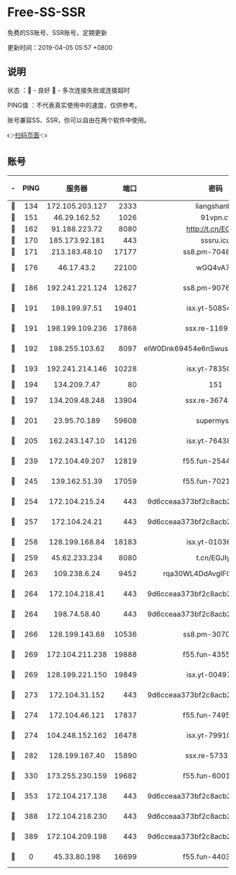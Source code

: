 # Free-SS-SSR

免费的SS账号、SSR账号，定期更新

更新时间：2019-04-05 05:57 +0800

## 说明

状态     ：🙂 - 良好 🙁 - 多次连接失败或连接超时

PING值   ：不代表真实使用中的速度，仅供参考。

账号兼容SS、SSR，你可以自由在两个软件中使用。

👉[扫码页面](https://liesauer.github.io/Free-SS-SSR/)👈

## 账号

|-|PING|服务器|端口|密码|加密方式|区域|
|:----:|:----:|:-----:|-----:|:----:|:----:|:----:|
|🙂|134|172.105.203.127|2333|liangshanbo|chacha20|JP|
|🙂|151|46.29.162.52|1026|91vpn.cf|rc4-md5|RU|
|🙂|162|91.188.223.72|8080|http://t.cn/EGJIyrl|rc4-md5|RU|
|🙂|170|185.173.92.181|443|sssru.icu|rc4-md5|RU|
|🙂|171|213.183.48.10|17177|ss8.pm-70485550|rc4-md5|RU|
|🙂|176|46.17.43.2|22100|wGQ4vA7D|aes-256-gcm|RU|
|🙂|186|192.241.221.124|12627|ss8.pm-90761308|aes-256-cfb|US|
|🙂|191|198.199.97.51|19401|isx.yt-50854256|aes-256-cfb|US|
|🙂|191|198.199.109.236|17868|ssx.re-11691395|aes-256-cfb|US|
|🙂|192|198.255.103.62|8097|eIW0Dnk69454e6nSwuspv9DmS201tQ0D|aes-256-cfb|US|
|🙂|193|192.241.214.146|10228|isx.yt-78350737|aes-256-cfb|US|
|🙂|194|134.209.7.47|80|151|chacha20|US|
|🙂|197|134.209.48.248|13904|ssx.re-36743043|aes-256-cfb|US|
|🙂|201|23.95.70.189|59608|supermyssr|chacha20-ietf|US|
|🙂|205|162.243.147.10|14126|isx.yt-76438840|aes-256-cfb|US|
|🙂|239|172.104.49.207|12819|f55.fun-25442615|aes-256-cfb|SG|
|🙂|245|139.162.51.39|17059|f55.fun-70212251|aes-256-cfb|SG|
|🙂|254|172.104.215.24|443|9d6cceaa373bf2c8acb22e60b6a58be6|aes-256-cfb|US|
|🙂|257|172.104.24.21|443|9d6cceaa373bf2c8acb22e60b6a58be6|aes-256-cfb|US|
|🙂|258|128.199.168.84|18183|isx.yt-01036381|aes-256-cfb|SG|
|🙂|259|45.62.233.234|8080|t.cn/EGJIyrl|rc4-md5|CA|
|🙂|263|109.238.6.24|9452|rqa30WL4DdAvgIFG6Fs3znzTa|aes-256-cfb|FR|
|🙂|264|172.104.218.41|443|9d6cceaa373bf2c8acb22e60b6a58be6|aes-256-cfb|US|
|🙂|264|198.74.58.40|443|9d6cceaa373bf2c8acb22e60b6a58be6|aes-256-cfb|US|
|🙂|266|128.199.143.68|10536|ss8.pm-30707550|aes-256-cfb|SG|
|🙂|269|172.104.211.238|19888|f55.fun-43554596|aes-256-cfb|US|
|🙂|269|128.199.221.150|19849|isx.yt-00497856|aes-256-cfb|SG|
|🙂|273|172.104.31.152|443|9d6cceaa373bf2c8acb22e60b6a58be6|aes-256-cfb|US|
|🙂|274|172.104.46.121|17837|f55.fun-74959561|aes-256-cfb|SG|
|🙂|274|104.248.152.162|16478|isx.yt-79910339|aes-256-cfb|SG|
|🙂|282|128.199.167.40|15890|ssx.re-57331403|aes-256-cfb|SG|
|🙂|330|173.255.230.159|19682|f55.fun-60016732|aes-256-cfb|US|
|🙂|353|172.104.217.138|443|9d6cceaa373bf2c8acb22e60b6a58be6|aes-256-cfb|US|
|🙁|388|172.104.218.230|443|9d6cceaa373bf2c8acb22e60b6a58be6|aes-256-cfb|US|
|🙁|389|172.104.209.198|443|9d6cceaa373bf2c8acb22e60b6a58be6|aes-256-cfb|US|
|🙁|0|45.33.80.198|16699|f55.fun-44032536|aes-256-cfb|US|
